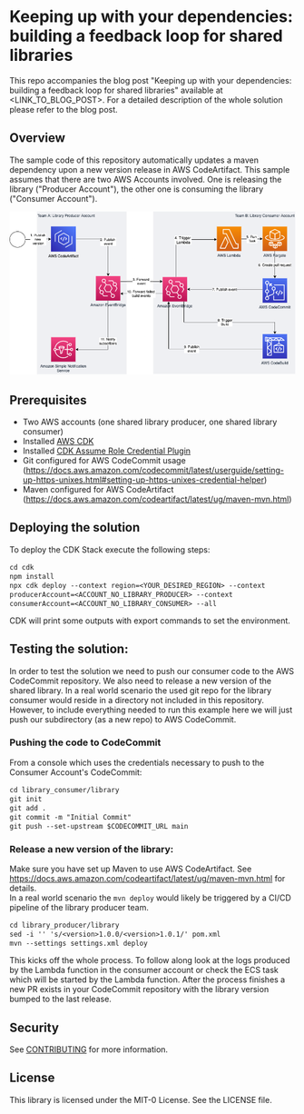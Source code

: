 # Keeping up with your dependencies: building a feedback loop for shared libraries
This repo accompanies the blog post "Keeping up with your dependencies: building a feedback loop for shared libraries" available at <LINK_TO_BLOG_POST>.
For a detailed description of the whole solution please refer to the blog post.

## Overview

The sample code of this repository automatically updates a maven dependency upon a new version release in AWS CodeArtifact.
This sample assumes that there are two AWS Accounts involved. One is releasing the library ("Producer Account"), the other one is consuming the library ("Consumer Account").


![Overview](doc/Blogpost_Shared_Libs.png)

## Prerequisites

- Two AWS accounts (one shared library producer, one shared library consumer)
- Installed [AWS CDK](https://docs.aws.amazon.com/cdk/latest/guide/getting_started.html#getting_started_install)
- Installed [CDK Assume Role Credential Plugin](https://github.com/aws-samples/cdk-assume-role-credential-plugin)  
- Git configured for AWS CodeCommit usage (https://docs.aws.amazon.com/codecommit/latest/userguide/setting-up-https-unixes.html#setting-up-https-unixes-credential-helper)
- Maven configured for AWS CodeArtifact (https://docs.aws.amazon.com/codeartifact/latest/ug/maven-mvn.html)


## Deploying the solution

To deploy the CDK Stack execute the following steps:

```
cd cdk
npm install
npx cdk deploy --context region=<YOUR_DESIRED_REGION> --context producerAccount=<ACCOUNT_NO_LIBRARY_PRODUCER> --context consumerAccount=<ACCOUNT_NO_LIBRARY_CONSUMER> --all
```

CDK will print some outputs with export commands to set the environment.


## Testing the solution:
In order to test the solution we need to push our consumer code to the AWS CodeCommit repository. We also need to release a new version of the shared library.
In a real world scenario the used git repo for the library consumer would reside in a directory not included in this repository. However, to include everything needed to run this example here we will just push our subdirectory (as a new repo) to AWS CodeCommit.  


### Pushing the code to CodeCommit
From a console which uses the credentials necessary to push to the Consumer Account's CodeCommit:
```
cd library_consumer/library
git init
git add .
git commit -m "Initial Commit"
git push --set-upstream $CODECOMMIT_URL main
``` 

### Release a new version of the library:
Make sure you have set up Maven to use AWS CodeArtifact. See https://docs.aws.amazon.com/codeartifact/latest/ug/maven-mvn.html for details.  
In a real world scenario the `mvn deploy` would likely be triggered by a CI/CD pipeline of the library producer team. 

```
cd library_producer/library
sed -i '' 's/<version>1.0.0/<version>1.0.1/' pom.xml
mvn --settings settings.xml deploy
```

This kicks off the whole process. To follow along look at the logs produced by the Lambda function in the consumer account or check the ECS task which will be started by the Lambda function.
After the process finishes a new PR exists in your CodeCommit repository with the library version bumped to the last release.


## Security

See [CONTRIBUTING](CONTRIBUTING.md#security-issue-notifications) for more information.

## License

This library is licensed under the MIT-0 License. See the LICENSE file.

